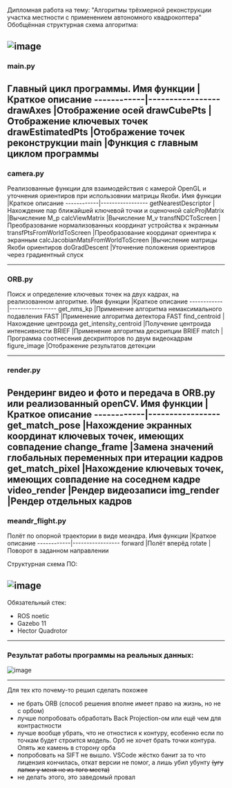 Дипломная работа на тему: "Алгоритмы трёхмерной реконструкции участка местности с применением автономного квадрокоптера"
Обобщённая структурная схема алгоритма:

![image](https://github.com/Lidiia-Afanasieva/Relief_Reconstruction/assets/67696613/dd5855e7-a52e-42f8-b8bd-914a4ff71d16)
---
### main.py  

Главный цикл программы.
Имя функции	|Краткое описание
------------|-----------------
drawAxes	|Отображение осей
drawCubePts	|Отображение ключевых точек
drawEstimatedPts	|Отображение точек реконструкции
main	|Функция с главным циклом программы
---
### camera.py  

Реализованные функции для взаимодействия с камерой OpenGL и уточнения ориентиров при использовнии матрицы Якоби.
Имя функции	|Краткое описание
------------|-----------------
getNearestDescriptor	|Нахождение пар ближайшей ключевой точки и оценочной
calcProjMatrix	|Вычисление M_p
calcViewMatrix	|Вычисление M_v
transfNDCToScreen	|Преобразование нормализованных координат устройства к экранным
transfPtsFromWorldToScreen	|Преобразование координат ориентира к экранным
calcJacobianMatsFromWorldToScreen	|Вычисление матрицы Якоби ориентиров
doGradDescent	|Уточнение положения ориентиров через градиентный спуск

---
### ORB.py  

Поиск и определение ключевых точек на двух кадрах, на реализованном алгоритме.
Имя функции	|Краткое описание
------------|-----------------
get_nms_kp	|Применение алгоритма немаксимального подавления
FAST        |Применение алгоритма детектора FAST
find_centroid	|Нахождение центроида
get_intensity_centroid	|Получение центроида интенсивности
BRIEF	|Применение алгоритма дескрипции BRIEF
match	|Программа соотнесения дескрипторов по двум видеокадрам
figure_image	|Отображение результатов детекции

---
### render.py  

Рендеринг видео и фото и передача в ORB.py или реализованный openCV.
Имя функции	|Краткое описание
------------|-----------------
get_match_pose	|Нахождение экранных координат ключевых точек, имеющих совпадение
change_frame        |Замена значений глобальных переменных при итерации кадров
get_match_pixel	|Нахождение ключевых точек, имеющих совпадение на соседнем кадре
video_render	|Рендер видеозаписи
img_render	|Рендер отдельных кадров
---
### meandr_flight.py  

Полёт по опорной траектории в виде меандра. 
Имя функции	|Краткое описание
------------|-----------------
forward	|Полёт вперёд
rotate	|Поворот в заданном направлении

Структурная схема ПО:

![image](https://github.com/Lidiia-Afanasieva/Relief_Reconstruction/assets/67696613/ce36d55c-6191-45fb-9947-576941868b1e)
---
Обязательный стек:
* ROS noetic
* Gazebo 11
* Hector Quadrotor
---
### **Результат работы программы на реальных данных:**
![image](https://github.com/Lidiia-Afanasieva/Relief_Reconstruction/assets/67696613/20f6261d-8f53-4082-a7d2-23b4e258b291)


---
Для тех кто почему-то решил сделать похожее
- не брать ORB (способ решения вполне имеет право на жизнь, но не с орбом)
- лучше попробовать обработать Back Projection-ом или ещё чем для контрастности
- лучше вообще убрать, что не отностися к контуру, есобенно если по точкам будет строится модель. Орб не хочет брать точки контура. Опять же камень в сторону орба
- попробовать на SIFT не вышло. VSCode жёстко банит за то что лицензия кончилась, откат версии не помог, а лишь убил убунту ~~(угу лапки у меня не из того места)~~
- не делать этого, это заведомый провал
